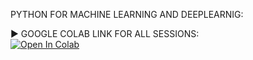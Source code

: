 PYTHON FOR MACHINE LEARNING AND DEEPLEARNIG:


▶️ GOOGLE COLAB LINK FOR ALL SESSIONS:  
[![Open In Colab](https://colab.research.google.com/assets/colab-badge.svg)](https://colab.research.google.com/github/santhoshkumar122334455/python-_basic_-to-_advance/blob/main/07_Data_Science_Libraries/numpyfundamentals%20(1).ipynb)






